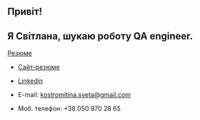 ## Привіт! 
## Я Світлана, шукаю роботу QA engineer.

[Резюме](https://github.com/Svetlana-KS/Resume_Svitlana_Kostromitina/blob/main/file/%D0%A0%D0%B5%D0%B7%D1%8E%D0%BC%D0%B5_%D0%9A%D0%BE%D1%81%D1%82%D1%80%D0%BE%D0%BC%D1%96%D1%82%D1%96%D0%BD%D0%B0_%D0%A1%D0%B2%D1%96%D1%82%D0%BB%D0%B0%D0%BD%D0%B0_(QA).pdf)

- [Сайт-резюме](https://svetlana-ks.github.io/Resume_Svitlana_Kostromitina/)

- [Linkedin](https://www.linkedin.com/in/svitlana-kostromitina/)

- E-mail: kostromitina.sveta@gmail.com

- Моб. телефон: +38 050 970 28 65
